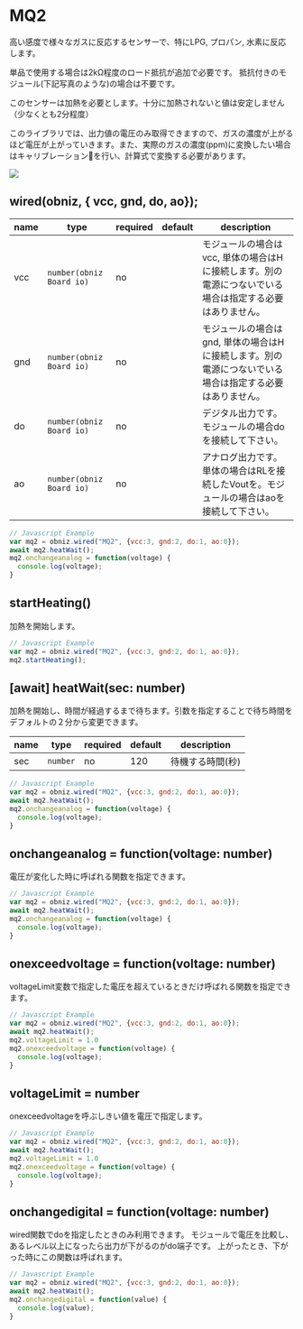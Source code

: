 # MQ2
高い感度で様々なガスに反応するセンサーで、特にLPG, プロパン, 水素に反応します。

単品で使用する場合は2kΩ程度のロード抵抗が追加で必要です。
抵抗付きのモジュール(下記写真のような)の場合は不要です。

このセンサーは加熱を必要とします。十分に加熱されないと値は安定しません（少なくとも2分程度）

このライブラリでは、出力値の電圧のみ取得できますので、ガスの濃度が上がるほど電圧が上がっていきます。また、実際のガスの濃度(ppm)に変換したい場合はキャリブレーションを行い、計算式で変換する必要があります。

![](./image.jpg)

## wired(obniz,  { vcc, gnd, do, ao});

name | type | required | default | description
--- | --- | --- | --- | ---
vcc | `number(obniz Board io)` | no |  &nbsp; | モジュールの場合はvcc, 単体の場合はHに接続します。別の電源につないでいる場合は指定する必要はありません。
gnd | `number(obniz Board io)` | no |  &nbsp; | モジュールの場合はgnd, 単体の場合はHに接続します。別の電源につないでいる場合は指定する必要はありません。
do | `number(obniz Board io)` | no |  &nbsp; | デジタル出力です。モジュールの場合doを接続して下さい。
ao | `number(obniz Board io)` | no | &nbsp;  | アナログ出力です。単体の場合はRLを接続したVoutを。モジュールの場合はaoを接続して下さい。


```Javascript
// Javascript Example
var mq2 = obniz.wired("MQ2", {vcc:3, gnd:2, do:1, ao:0});
await mq2.heatWait();
mq2.onchangeanalog = function(voltage) {
  console.log(voltage);
}
```

## startHeating()

加熱を開始します。

```Javascript
// Javascript Example
var mq2 = obniz.wired("MQ2", {vcc:3, gnd:2, do:1, ao:0});
mq2.startHeating();
```

## [await] heatWait(sec: number)

加熱を開始し、時間が経過するまで待ちます。引数を指定することで待ち時間をデフォルトの２分から変更できます。

name | type | required | default | description
--- | --- | --- | --- | ---
sec | `number` | no | 120 | 待機する時間(秒)

```Javascript
// Javascript Example
var mq2 = obniz.wired("MQ2", {vcc:3, gnd:2, do:1, ao:0});
await mq2.heatWait();
mq2.onchangeanalog = function(voltage) {
  console.log(voltage);
}
```

## onchangeanalog = function(voltage: number)

電圧が変化した時に呼ばれる関数を指定できます。

```Javascript
// Javascript Example
var mq2 = obniz.wired("MQ2", {vcc:3, gnd:2, do:1, ao:0});
await mq2.heatWait();
mq2.onchangeanalog = function(voltage) {
  console.log(voltage);
}
```

## onexceedvoltage = function(voltage: number)

voltageLimit変数で指定した電圧を超えているときだけ呼ばれる関数を指定できます。

```Javascript
// Javascript Example
var mq2 = obniz.wired("MQ2", {vcc:3, gnd:2, do:1, ao:0});
await mq2.heatWait();
mq2.voltageLimit = 1.0
mq2.onexceedvoltage = function(voltage) {
  console.log(voltage);
}
```

## voltageLimit = number

onexceedvoltageを呼ぶしきい値を電圧で指定します。

```Javascript
// Javascript Example
var mq2 = obniz.wired("MQ2", {vcc:3, gnd:2, do:1, ao:0});
await mq2.heatWait();
mq2.voltageLimit = 1.0
mq2.onexceedvoltage = function(voltage) {
  console.log(voltage);
}
```

## onchangedigital = function(voltage: number)

wired関数でdoを指定したときのみ利用できます。
モジュールで電圧を比較し、あるレベル以上になったら出力が下がるのがdo端子です。
上がったとき、下がった時にこの関数は呼ばれます。

```Javascript
// Javascript Example
var mq2 = obniz.wired("MQ2", {vcc:3, gnd:2, do:1, ao:0});
await mq2.heatWait();
mq2.onchangedigital = function(value) {
  console.log(value);
}
```